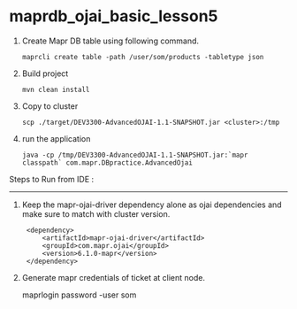 # maprdb_ojai_basic_lesson5


1. Create Mapr DB table using following command.

    ```maprcli create table -path /user/som/products -tabletype json```

2. Build project

    ```mvn clean install```

3. Copy to cluster

    ```scp ./target/DEV3300-AdvancedOJAI-1.1-SNAPSHOT.jar <cluster>:/tmp```

4. run the application

    ```java -cp /tmp/DEV3300-AdvancedOJAI-1.1-SNAPSHOT.jar:`mapr classpath` com.mapr.DBpractice.AdvancedOjai```



Steps to Run from IDE : 
***********************

1. Keep the mapr-ojai-driver dependency alone as ojai dependencies and make sure to match with cluster version.

        <dependency>
			<artifactId>mapr-ojai-driver</artifactId>
			<groupId>com.mapr.ojai</groupId>
			<version>6.1.0-mapr</version>
		</dependency>

2. Generate mapr credentials of ticket at client node. 

    maprlogin password -user som
    
    
